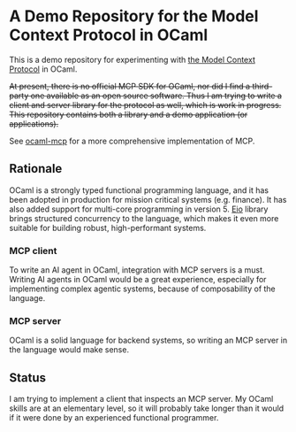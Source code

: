 # A Demo Repository for the Model Context Protocol in OCaml

This is a demo repository for experimenting with [the Model Context
Protocol](https://modelcontextprotocol.io/introduction) in OCaml.

~~At present, there is no official MCP SDK for OCaml, nor did I find a third-party
one available as an open source software. Thus I am trying to write a client and
server library for the protocol as well, which is work in progress. This
repository contains both a library and a demo application (or applications).~~

See [ocaml-mcp](https://github.com/tmattio/ocaml-mcp) for a more comprehensive
implementation of MCP.

## Rationale

OCaml is a strongly typed functional programming language, and it has been
adopted in production for mission critical systems (e.g. finance). It has also
added support for multi-core programming in version 5.
[Eio](https://github.com/ocaml-multicore/eio) library brings structured
concurrency to the language, which makes it even more suitable for building
robust, high-performant systems.

### MCP client

To write an AI agent in OCaml, integration with MCP servers is a must. Writing
AI agents in OCaml would be a great experience, especially for implementing
complex agentic systems, because of composability of the language.

### MCP server

OCaml is a solid language for backend systems, so writing an MCP server in the
language would make sense.

## Status

I am trying to implement a client that inspects an MCP server. My OCaml skills
are at an elementary level, so it will probably take longer than it would if it
were done by an experienced functional programmer.
